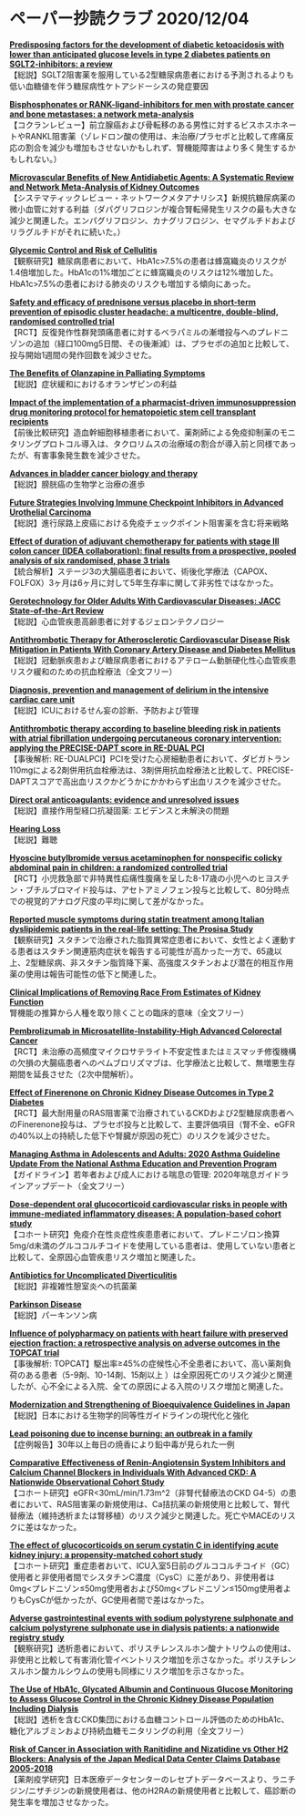 # ペーパー抄読クラブ 2020/12/04

[**Predisposing factors for the development of diabetic ketoacidosis with lower than anticipated glucose levels in type 2 diabetes patients on SGLT2-inhibitors: a review**](https://pubmed.ncbi.nlm.nih.gov/33244632/)  
【総説】SGLT2阻害薬を服用している2型糖尿病患者における予測されるよりも低い血糖値を伴う糖尿病性ケトアシドーシスの発症要因

[**Bisphosphonates or RANK-ligand-inhibitors for men with prostate cancer and bone metastases: a network meta-analysis**](https://pubmed.ncbi.nlm.nih.gov/33270906/)  
【コクランレビュー】前立腺癌および骨転移のある男性に対するビスホスホネートやRANKL阻害薬（ゾレドロン酸の使用は、未治療/プラセボと比較して疼痛反応の割合を減少も増加もさせないかもしれず、腎機能障害はより多く発生するかもしれない。）

[**Microvascular Benefits of New Antidiabetic Agents: A Systematic Review and Network Meta-Analysis of Kidney Outcomes**](https://pubmed.ncbi.nlm.nih.gov/33248440/)  
【システマティックレビュー・ネットワークメタアナリシス】新規抗糖尿病薬の微小血管に対する利益（ダパグリフロジンが複合腎転帰発生リスクの最も大きな減少と関連した。エンパグリフロジン、カナグリフロジン、セマグルチドおよびリラグルチドがそれに続いた。）

[**Glycemic Control and Risk of Cellulitis**](https://pubmed.ncbi.nlm.nih.gov/33262125/)  
【観察研究】糖尿病患者において、HbA1c>7.5%の患者は蜂窩織炎のリスクが1.4倍増加した。HbA1cの1%増加ごとに蜂窩織炎のリスクは12%増加した。HbA1c>7.5%の患者における肺炎のリスクも増加する傾向にあった。

[**Safety and efficacy of prednisone versus placebo in short-term prevention of episodic cluster headache: a multicentre, double-blind, randomised controlled trial**](https://pubmed.ncbi.nlm.nih.gov/33245858/)  
【RCT】反復発作性群発頭痛患者に対するベラパミルの漸増投与へのプレドニゾンの追加（経口100mg5日間、その後漸減）は、プラセボの追加と比較して、投与開始1週間の発作回数を減少させた。

[**The Benefits of Olanzapine in Palliating Symptoms**](https://pubmed.ncbi.nlm.nih.gov/33244634/)  
【総説】症状緩和におけるオランザピンの利益

[**Impact of the implementation of a pharmacist-driven immunosuppression drug monitoring protocol for hematopoietic stem cell transplant recipients**](https://pubmed.ncbi.nlm.nih.gov/33250016/)  
【前後比較研究】造血幹細胞移植患者において、薬剤師による免疫抑制薬のモニタリングプロトコル導入は、タクロリムスの治療域の割合が導入前と同様であったが、有害事象発生数を減少させた。

[**Advances in bladder cancer biology and therapy**](https://pubmed.ncbi.nlm.nih.gov/33268841/)  
【総説】膀胱癌の生物学と治療の進歩

[**Future Strategies Involving Immune Checkpoint Inhibitors in Advanced Urothelial Carcinoma**](https://pubmed.ncbi.nlm.nih.gov/33269438/)  
【総説】進行尿路上皮癌における免疫チェックポイント阻害薬を含む将来戦略

[**Effect of duration of adjuvant chemotherapy for patients with stage III colon cancer (IDEA collaboration): final results from a prospective, pooled analysis of six randomised, phase 3 trials**](https://pubmed.ncbi.nlm.nih.gov/33271092/)  
【統合解析】ステージ3の大腸癌患者において、術後化学療法（CAPOX、FOLFOX）3ヶ月は6ヶ月に対して5年生存率に関して非劣性ではなかった。

[**Gerotechnology for Older Adults With Cardiovascular Diseases: JACC State-of-the-Art Review**](https://pubmed.ncbi.nlm.nih.gov/33243384/)  
【総説】心血管疾患高齢患者に対するジェロンテクノロジー

[**Antithrombotic Therapy for Atherosclerotic Cardiovascular Disease Risk Mitigation in Patients With Coronary Artery Disease and Diabetes Mellitus**](https://pubmed.ncbi.nlm.nih.gov/33253005/)  
【総説】冠動脈疾患および糖尿病患者におけるアテローム動脈硬化性心血管疾患リスク緩和のための抗血栓療法（全文フリー）

[**Diagnosis, prevention and management of delirium in the intensive cardiac care unit**](https://pubmed.ncbi.nlm.nih.gov/33253676/)  
【総説】ICUにおけるせん妄の診断、予防および管理

[**Antithrombotic therapy according to baseline bleeding risk in patients with atrial fibrillation undergoing percutaneous coronary intervention: applying the PRECISE-DAPT score in RE-DUAL PCI**](https://pubmed.ncbi.nlm.nih.gov/33258897/)  
【事後解析: RE-DUALPCI】PCIを受けた心房細動患者において、ダビガトラン110mgによる2剤併用抗血栓療法は、3剤併用抗血栓療法と比較して、PRECISE-DAPTスコアで高出血リスクかどうかにかかわらず出血リスクを減少させた。

[**Direct oral anticoagulants: evidence and unresolved issues**](https://pubmed.ncbi.nlm.nih.gov/33248499/)  
【総説】直接作用型経口抗凝固薬: エビデンスと未解決の問題

[**Hearing Loss**](https://pubmed.ncbi.nlm.nih.gov/33253610/)  
【総説】難聴

[**Hyoscine butylbromide versus acetaminophen for nonspecific colicky abdominal pain in children: a randomized controlled trial**](https://pubmed.ncbi.nlm.nih.gov/33257343/)  
【RCT】小児救急部で非特異性疝痛性腹痛を呈した8-17歳の小児へのヒヨスチン・ブチルブロマイド投与は、アセトアミノフェン投与と比較して、80分時点での視覚的アナログ尺度の平均に関して差がなかった。

[**Reported muscle symptoms during statin treatment among Italian dyslipidemic patients in the real-life setting: The Prosisa Study**](https://pubmed.ncbi.nlm.nih.gov/33259671/)  
【観察研究】スタチンで治療された脂質異常症患者において、女性とよく運動する患者はスタチン関連筋肉症状を報告する可能性が高かった一方で、65歳以上、2型糖尿病、非スタチン脂質降下薬、高強度スタチンおよび潜在的相互作用薬の使用は報告可能性の低下と関連した。

[**Clinical Implications of Removing Race From Estimates of Kidney Function**](https://pubmed.ncbi.nlm.nih.gov/33263721/)  
腎機能の推算から人種を取り除くことの臨床的意味（全文フリー）

[**Pembrolizumab in Microsatellite-Instability-High Advanced Colorectal Cancer**](https://pubmed.ncbi.nlm.nih.gov/33264544/)  
【RCT】未治療の高頻度マイクロサテライト不安定性またはミスマッチ修復機構の欠損の大腸癌患者へのペムブロリズマブは、化学療法と比較して、無増悪生存期間を延長させた（2次中間解析）。

[**Effect of Finerenone on Chronic Kidney Disease Outcomes in Type 2 Diabetes**](https://pubmed.ncbi.nlm.nih.gov/33264825/)  
【RCT】最大耐用量のRAS阻害薬で治療されているCKDおよび2型糖尿病患者へのFinerenone投与は、プラセボ投与と比較して、主要評価項目（腎不全、eGFRの40%以上の持続した低下や腎臓が原因の死亡）のリスクを減少させた。

[**Managing Asthma in Adolescents and Adults: 2020 Asthma Guideline Update From the National Asthma Education and Prevention Program**](https://pubmed.ncbi.nlm.nih.gov/33270095/)  
【ガイドライン】若年者および成人における喘息の管理: 2020年喘息ガイドラインアップデート（全文フリー）

[**Dose-dependent oral glucocorticoid cardiovascular risks in people with immune-mediated inflammatory diseases: A population-based cohort study**](https://pubmed.ncbi.nlm.nih.gov/33270649/)  
【コホート研究】免疫介在性炎症性疾患患者において、プレドニゾロン換算5mg/d未満のグルココルチコイドを使用している患者は、使用していない患者と比較して、全原因心血管疾患リスク増加と関連した。

[**Antibiotics for Uncomplicated Diverticulitis**](https://pubmed.ncbi.nlm.nih.gov/33252904/)  
【総説】非複雑性憩室炎への抗菌薬

[**Parkinson Disease**](https://pubmed.ncbi.nlm.nih.gov/33252908/)  
【総説】パーキンソン病

[**Influence of polypharmacy on patients with heart failure with preserved ejection fraction: a retrospective analysis on adverse outcomes in the TOPCAT trial**](https://pubmed.ncbi.nlm.nih.gov/33257457/)  
【事後解析: TOPCAT】駆出率≥45%の症候性心不全患者において、高い薬剤負荷のある患者（5-9剤、10-14剤、15剤以上
）は全原因死亡のリスク減少と関連したが、心不全による入院、全ての原因による入院のリスク増加と関連した。

[**Modernization and Strengthening of Bioequivalence Guidelines in Japan**](https://pubmed.ncbi.nlm.nih.gov/33247363/)  
【総説】日本における生物学的同等性ガイドラインの現代化と強化

[**Lead poisoning due to incense burning: an outbreak in a family**](https://pubmed.ncbi.nlm.nih.gov/33263439/)  
【症例報告】30年以上毎日の焼香により鉛中毒が見られた一例

[**Comparative Effectiveness of Renin-Angiotensin System Inhibitors and Calcium Channel Blockers in Individuals With Advanced CKD: A Nationwide Observational Cohort Study**](https://pubmed.ncbi.nlm.nih.gov/33246024/)  
【コホート研究】eGFR<30mL/min/1.73m^2（非腎代替療法のCKD G4-5）の患者において、RAS阻害薬の新規使用は、Ca拮抗薬の新規使用と比較して、腎代替療法（維持透析または腎移植）のリスク減少と関連した。死亡やMACEのリスクに差はなかった。

[**The effect of glucocorticoids on serum cystatin C in identifying acute kidney injury: a propensity-matched cohort study**](https://pubmed.ncbi.nlm.nih.gov/33246435/)  
【コホート研究】重症患者おいて、ICU入室5日前のグルココルチコイド（GC）使用者と非使用者間でシスタチンC濃度（CysC）に差があり、非使用者は0mg<プレドニゾン≤50mg使用者および50mg<プレドニゾン≤150mg使用者よりもCysCが低かったが、GC使用者間で差はなかった。

[**Adverse gastrointestinal events with sodium polystyrene sulphonate and calcium polystyrene sulphonate use in dialysis patients: a nationwide registry study**](https://pubmed.ncbi.nlm.nih.gov/33247730/)  
【観察研究】透析患者において、ポリスチレンスルホン酸ナトリウムの使用は、非使用と比較して有害消化管イベントリスク増加を示さなかった。ポリスチレンスルホン酸カルシウムの使用も同様にリスク増加を示さなかった。

[**The Use of HbA1c, Glycated Albumin and Continuous Glucose Monitoring to Assess Glucose Control in the Chronic Kidney Disease Population Including Dialysis**](https://pubmed.ncbi.nlm.nih.gov/33264783/)  
【総説】透析を含むCKD集団における血糖コントロール評価のためのHbA1c、糖化アルブミンおよび持続血糖モニタリングの利用（全文フリー）

[**Risk of Cancer in Association with Ranitidine and Nizatidine vs Other H2 Blockers: Analysis of the Japan Medical Data Center Claims Database 2005-2018**](https://pubmed.ncbi.nlm.nih.gov/33247391/)  
【薬剤疫学研究】日本医療データセンターのレセプトデータベースより、ラニチジン/ニザチジンの新規使用者は、他のH2RAの新規使用者と比較して、癌診断の発生率を増加させなかった。